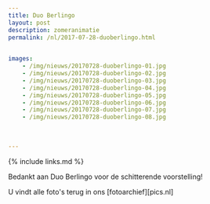 ```yaml
---
title: Duo Berlingo
layout: post
description: zomeranimatie
permalink: /nl/2017-07-28-duoberlingo.html

    
images: 
    - /img/nieuws/20170728-duoberlingo-01.jpg
    - /img/nieuws/20170728-duoberlingo-02.jpg
    - /img/nieuws/20170728-duoberlingo-03.jpg
    - /img/nieuws/20170728-duoberlingo-04.jpg
    - /img/nieuws/20170728-duoberlingo-05.jpg
    - /img/nieuws/20170728-duoberlingo-06.jpg
    - /img/nieuws/20170728-duoberlingo-07.jpg
    - /img/nieuws/20170728-duoberlingo-08.jpg
    
    
    
---
```


{% include links.md %}

Bedankt aan Duo Berlingo voor de schitterende voorstelling!

U vindt alle foto's terug in ons [fotoarchief][pics.nl]




